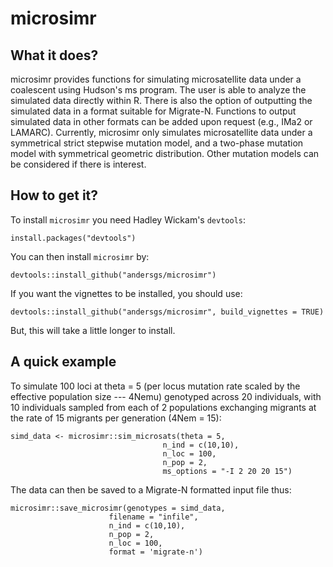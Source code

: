 # microsimr

## What it does?

microsimr provides functions for simulating microsatellite data under
a coalescent using Hudson's ms program. The user is able to analyze
the simulated data directly within R. There is also the option of
outputting the simulated data in a format suitable for Migrate-N.
Functions to output simulated data in other formats can be added
upon request (e.g., IMa2 or LAMARC). Currently, microsimr only simulates 
microsatellite data under a symmetrical strict stepwise mutation model, 
and a two-phase mutation model with symmetrical geometric distribution. Other 
mutation models can be considered if there is interest.

## How to get it?

To install `microsimr` you need Hadley Wickam's `devtools`:

    install.packages("devtools")
  
You can then install `microsimr` by:

    devtools::install_github("andersgs/microsimr")

If you want the vignettes to be installed, you should use:

    devtools::install_github("andersgs/microsimr", build_vignettes = TRUE)
  
But, this will take a little longer to install.

## A quick example

To simulate 100 loci at theta = 5 (per locus mutation rate scaled by the 
effective population size --- 4Nemu) genotyped across 20 individuals, with
10 individuals sampled from each of 2 populations exchanging migrants at the
rate of 15 migrants per generation (4Nem = 15):

    simd_data <- microsimr::sim_microsats(theta = 5,
                                      n_ind = c(10,10),
                                      n_loc = 100,
                                      n_pop = 2,
                                      ms_options = "-I 2 20 20 15")
                                      
The data can then be saved to a Migrate-N formatted input file thus:

    microsimr::save_microsimr(genotypes = simd_data,
                          filename = "infile",
                          n_ind = c(10,10),
                          n_pop = 2,
                          n_loc = 100,
                          format = 'migrate-n')
